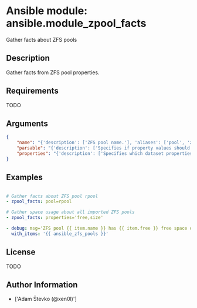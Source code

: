 # Ansible module: ansible.module_zpool_facts


Gather facts about ZFS pools

## Description

Gather facts from ZFS pool properties.

## Requirements

TODO

## Arguments

``` json
{
    "name": "{'description': ['ZFS pool name.'], 'aliases': ['pool', 'zpool'], 'required': False}",
    "parsable": "{'description': ['Specifies if property values should be displayed in machine friendly format.'], 'type': 'bool', 'default': False, 'required': False}",
    "properties": "{'description': ['Specifies which dataset properties should be queried in comma-separated format. For more information about dataset properties, check zpool(1M) man page.'], 'aliases': ['props'], 'default': 'all', 'required': False}",
}
```

## Examples


``` yaml

# Gather facts about ZFS pool rpool
- zpool_facts: pool=rpool

# Gather space usage about all imported ZFS pools
- zpool_facts: properties='free,size'

- debug: msg='ZFS pool {{ item.name }} has {{ item.free }} free space out of {{ item.size }}.'
  with_items: '{{ ansible_zfs_pools }}'

```

## License

TODO

## Author Information
  - ['Adam Števko (@xen0l)']
